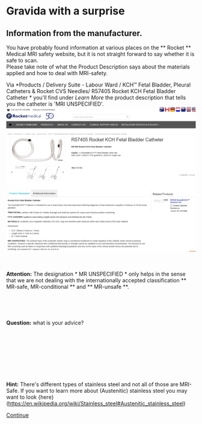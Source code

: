 # Gravida with a surprise

## Information from the manufacturer.

You have probably found information at various places on the ** Rocket ** Medical MRI safety website, but it is not straight forward to say whether it is safe to scan.<br>
Please take note of what the Product Description says about the materials applied and how to deal with MRI-safety.
<br>

Via *Products / Delivery Suite - Labour Ward / KCH™ Fetal Bladder, Pleural Catheters & Rocket CVS Needles/ R57405 Rocket KCH Fetal Bladder Catheter * you'll find 
under *Learn More* the product description that tells you the catheter is 'MRI UNSPECIFIED'. ![](Rocket_cath_info_1_2020.png) 
<br>
<br>
<br>

**Attention:** 
The designation * MR UNSPECIFIED * only helps in the sense that we are not dealing with the internationally accepted classification
 ** MR-safe, MR-conditional ** and ** MR-unsafe **.

<br>
<br>
<br>

**Question:** what is your advice?

<br>
<br>
<br>
<br>
<br>
<br>
<br>

**Hint:**
There's different types of stainless steel and not all of those are MRI-Safe. If you want to learn more about (Austenitic) stainless steel 
you may want to look {here}(https://en.wikipedia.org/wiki/Stainless_steel#Austenitic_stainless_steel) 
<br>

[Continue](advies.md)
